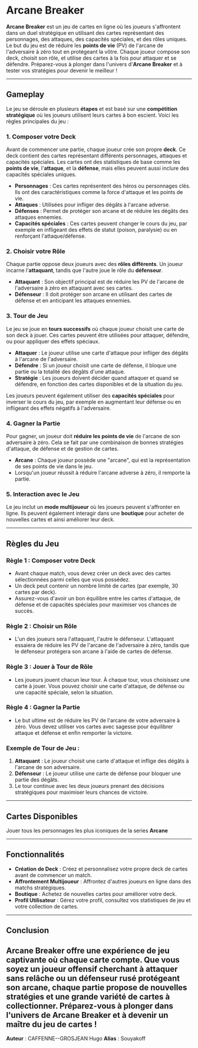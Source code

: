 # Arcane Breaker

**Arcane Breaker** est un jeu de cartes en ligne où les joueurs s'affrontent dans un duel stratégique en utilisant des cartes représentant des personnages, des attaques, des capacités spéciales, et des rôles uniques. Le but du jeu est de réduire les **points de vie** (PV) de l'arcane de l'adversaire à zéro tout en protégeant la vôtre. Chaque joueur compose son deck, choisit son rôle, et utilise des cartes à la fois pour attaquer et se défendre. Préparez-vous à plonger dans l'univers d'**Arcane Breaker** et à tester vos stratégies pour devenir le meilleur !

---

## Gameplay

Le jeu se déroule en plusieurs **étapes** et est basé sur une **compétition stratégique** où les joueurs utilisent leurs cartes à bon escient. Voici les règles principales du jeu :

### 1. **Composer votre Deck**
Avant de commencer une partie, chaque joueur crée son propre **deck**. Ce deck contient des cartes représentant différents personnages, attaques et capacités spéciales. Les cartes ont des statistiques de base comme les **points de vie**, l'**attaque**, et la **défense**, mais elles peuvent aussi inclure des capacités spéciales uniques.

- **Personnages** : Ces cartes représentent des héros ou personnages clés. Ils ont des caractéristiques comme la force d'attaque et les points de vie.
- **Attaques** : Utilisées pour infliger des dégâts à l'arcane adverse.
- **Défenses** : Permet de protéger son arcane et de réduire les dégâts des attaques ennemies.
- **Capacités spéciales** : Ces cartes peuvent changer le cours du jeu, par exemple en infligeant des effets de statut (poison, paralysie) ou en renforçant l'attaque/défense.

### 2. **Choisir votre Rôle**
Chaque partie oppose deux joueurs avec des **rôles différents**. Un joueur incarne l'**attaquant**, tandis que l'autre joue le rôle du **défenseur**.

- **Attaquant** : Son objectif principal est de réduire les PV de l'arcane de l'adversaire à zéro en attaquant avec ses cartes.
- **Défenseur** : Il doit protéger son arcane en utilisant des cartes de défense et en anticipant les attaques ennemies.

### 3. **Tour de Jeu**
Le jeu se joue en **tours successifs** où chaque joueur choisit une carte de son deck à jouer. Ces cartes peuvent être utilisées pour attaquer, défendre, ou pour appliquer des effets spéciaux.

- **Attaquer** : Le joueur utilise une carte d'attaque pour infliger des dégâts à l'arcane de l'adversaire.
- **Défendre** : Si un joueur choisit une carte de défense, il bloque une partie ou la totalité des dégâts d'une attaque.
- **Stratégie** : Les joueurs doivent décider quand attaquer et quand se défendre, en fonction des cartes disponibles et de la situation du jeu.

Les joueurs peuvent également utiliser des **capacités spéciales** pour inverser le cours du jeu, par exemple en augmentant leur défense ou en infligeant des effets négatifs à l'adversaire.

### 4. **Gagner la Partie**
Pour gagner, un joueur doit **réduire les points de vie** de l'arcane de son adversaire à zéro. Cela se fait par une combinaison de bonnes stratégies d'attaque, de défense et de gestion de cartes.

- **Arcane** : Chaque joueur possède une "arcane", qui est la représentation de ses points de vie dans le jeu.
- Lorsqu'un joueur réussit à réduire l'arcane adverse à zéro, il remporte la partie.

### 5. **Interaction avec le Jeu**
Le jeu inclut un **mode multijoueur** où les joueurs peuvent s'affronter en ligne. Ils peuvent également interagir dans une **boutique** pour acheter de nouvelles cartes et ainsi améliorer leur deck.

---

## Règles du Jeu

### **Règle 1 : Composer votre Deck**
- Avant chaque match, vous devez créer un deck avec des cartes sélectionnées parmi celles que vous possédez.
- Un deck peut contenir un nombre limité de cartes (par exemple, 30 cartes par deck).
- Assurez-vous d'avoir un bon équilibre entre les cartes d'attaque, de défense et de capacités spéciales pour maximiser vos chances de succès.

### **Règle 2 : Choisir un Rôle**
- L'un des joueurs sera l'attaquant, l'autre le défenseur. L'attaquant essaiera de réduire les PV de l'arcane de l'adversaire à zéro, tandis que le défenseur protégera son arcane à l'aide de cartes de défense.

### **Règle 3 : Jouer à Tour de Rôle**
- Les joueurs jouent chacun leur tour. À chaque tour, vous choisissez une carte à jouer. Vous pouvez choisir une carte d'attaque, de défense ou une capacité spéciale, selon la situation.

### **Règle 4 : Gagner la Partie**
- Le but ultime est de réduire les PV de l'arcane de votre adversaire à zéro. Vous devez utiliser vos cartes avec sagesse pour équilibrer attaque et défense et enfin remporter la victoire.

### **Exemple de Tour de Jeu :**
1. **Attaquant** : Le joueur choisit une carte d'attaque et inflige des dégâts à l'arcane de son adversaire.
2. **Défenseur** : Le joueur utilise une carte de défense pour bloquer une partie des dégâts.
3. Le tour continue avec les deux joueurs prenant des décisions stratégiques pour maximiser leurs chances de victoire.

---

## Cartes Disponibles

Jouer tous les personnages les plus iconiques de la series **Arcane**  

---

## Fonctionnalités

- **Création de Deck** : Créez et personnalisez votre propre deck de cartes avant de commencer un match.
- **Affrontement Multijoueur** : Affrontez d'autres joueurs en ligne dans des matchs stratégiques.
- **Boutique** : Achetez de nouvelles cartes pour améliorer votre deck.
- **Profil Utilisateur** : Gérez votre profil, consultez vos statistiques de jeu et votre collection de cartes.

---

## Conclusion

**Arcane Breaker** offre une expérience de jeu captivante où chaque carte compte. Que vous soyez un joueur offensif cherchant à attaquer sans relâche ou un défenseur rusé protégeant son arcane, chaque partie propose de nouvelles stratégies et une grande variété de cartes à collectionner. Préparez-vous à plonger dans l'univers de **Arcane Breaker** et à devenir un maître du jeu de cartes !
---
**Auteur** : CAFFENNE--GROSJEAN Hugo **Alias** : Souyakoff
